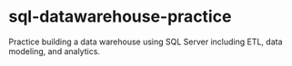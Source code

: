 # sql-datawarehouse-practice
Practice building a data warehouse using SQL Server including ETL, data modeling, and analytics.
